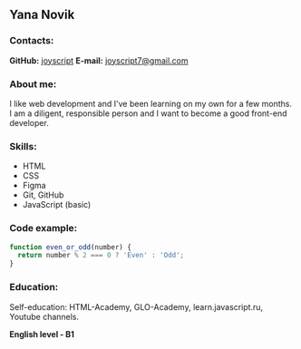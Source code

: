 ## Yana Novik

### Contacts:

**GitHub:** [joyscript](https://github.com/joyscript)
**E-mail:** joyscript7@gmail.com<br>

### About me:

I like web development and I've been learning on my own for a few months. I am a diligent, responsible person and I want to become a good front-end developer.

### Skills:

- HTML
- CSS
- Figma
- Git, GitHub
- JavaScript (basic)

### Code example:

```javascript
function even_or_odd(number) {
  return number % 2 === 0 ? 'Even' : 'Odd';
}
```

### Education:

Self-education: HTML-Academy, GLO-Academy, learn.javascript.ru, Youtube channels.

**English level - B1**
